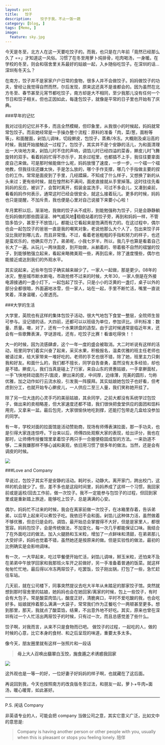 ```yaml
---
layout: post  
title:   饺子
description:    饺子于我，不止一饭一蔬
category: [blog, ]  
tags: [Memo, ]  
image:
  feature: sky.jpg
---
```


今天是冬至，北方人在这一天要吃饺子的。而我，也只是在六年前「竟然已经那么久了 ==」才知道这一风俗。习惯了在冬至用萝卜炖排骨，吃肉喝汤，一身暖。在学校的冬至，则会和宿舍里关系最好的姑娘一起，入乡随俗吃饺子。在深圳的话...深圳有冬天么？

在南方，饺子并不是家家户户日常的食物，很多人并不会做饺子。妈妈做饺子的功夫，曾经让我觉得自然而然，尔后发现，原来这还真不是谁都会的。因为虽然在北方冬至、春节甚至元宵节都吃饺子，南方却是大不相同，至少我那儿没有任何一个节日和饺子相关。但也正因如此，每逢包饺子，就像是平常的日子里也开始有了庆典。

###早年的记忆

我对过往的记忆并不多，而且全然模糊，但印象里，从我很小的时候起，妈妈就常常包饺子。而且她经常是一手操办整个流程：原料的准备「肉，菜/葱，面粉等等」，和面醒面，剁馅儿调味，切段擀皮，包饺子，蒸煮/冷冻。大概刚及桌沿高的时候，我就开始接触这一过程了。包饺子，其实并不是个安静的活儿，为和面清理出一大块地方来，剁馅儿时不住的声响，调馅儿时已经四溢的菜香，擀皮儿时飞舞旋转的双手。看着妈妈忙得不亦乐乎，其余过程里，也都插不上手，我往往要拿面皮自己来做。可是那时候能做什么呢，妈妈放慢了速度，一步一步，一个褶一个褶地教，但我往往还嫌太快，手是怎么放的，哪个手作支撑，哪几个手指做主要的捏合的工作。常常是面皮到了手里，几经蹂躏，不知成了什么样子，又想换了新的从头来过；更有些时候，就在惶然和不满间，面皮直接就从手里掉落。这时往往先看妈妈的反应，被训了，会暂时离开，假装金盆洗手，可过不多会儿，又凑到桌前，看看妈妈作何表示，通常这时已经会很安全，就这么接着玩儿。更多的时候，妈妈也只是提醒，不加斥责，我也便是心里对自己说接下来要小心啦！

年月累积以后，渐渐地，我做的饺子从不成形，到能勉强称为饺子，只是会静静躺在妈妈做的那些圆滚滚、神气威风地稳稳站着的饺子旁，再到和妈妈一样，不管馅多馅少，甚至于不放馅儿，都能让它看起来是饱满而有力的。在这过程中，偶尔也会一起包饺子的爸爸一直是我的嘲笑对象，老说他那么大个人了，包出来饺子并没比我好到哪儿去，而且非常慢。不过，看着老爸粗粗的手指和努力的样子，也还是蛮欢乐的，他确实尽力了。弟弟呢，小我七岁半，所以，我几乎也算是看着自己长大了一遍。从玩儿一两块面皮，到开始做，从躺着的、带着极不自然的褶皱的饺子，到能够勉强立起来，看起来略微美观一些，再到后来，除了速度慢些，偶尔也能接近或达到我们的外观水平。

其实说起来，近些年包饺子确实越来越少了。一家人一起做，那是更少。08年的冰灾，整座城市断水断电，市政抢修不过来的时候，大年30，一家人倒是在外接电源接通的一盏小灯下，一起包起了饺子。只是小小的泛黄的一盏灯，桌子以外的部分全都很暗，外面遍地冰雪，但一家人，站在一起，手里不断忙活，嘴里一直说笑着，浑身温暖，心里透亮。

###大学的生活

大学里，英院也有这样的集体包饺子活动，很大气地包下食堂一整层，全院师生皆可参与。没记错的话，大四前，还都可以以班级为单位，参加评比。评判标准：数量、质量。嗷，对了，还有一个水果拼盘的造型。由于这时候通常是临近年末，还会有一些歌舞表演，字谜游戏，还有，吃饺子比赛！看谁吃得快！！

大一的时候，因为流感肆虐，这个一年一度的盛会被取消。大二时听说有这样的活动，班里同学们着实兴奋了起来，采买水果，积极报名，温柔优雅的班主任老师也被请过来，给大家带来一堆好吃的。老师的手艺也很不错，除了她，班里主力只剩我和好友。和面什么的，我们都不擅长，同学自告奋勇，虽然没有太多经验，却也是不错。擀皮儿，我们当真是碰上了行家，来自山东的贤惠姑娘，一手拿擀面杖，一手飞快地转动面剂子/面皮，擀出来的皮，中间厚，边缘薄，完美的圆形，匀称优雅，加之动作如行云流水般，引发我一阵膜拜。其实姑娘她包饺子也好看，但考虑到分工，也就开始专心擀皮儿，一人供应二至三人量，我们笑称她开挂了。

除了另一位大连的心灵手巧的美丽姑娘，其余同学，之前大都没有系统学过包饺子，做出来的卖相略差，但大家速度还都不错，我们很快把食堂供应的面团和馅料用完，又拿来一盆。最后包完，大家很愉快地吃到撑，还能打包带走几盒给没参加的同学。

有一年，学校对面的拉面馆是活动赞助商，现场有师傅表演拉面，那一手功夫，也是引得大家连连惊呼。下台来以后，师傅四处观察大家的表现，给出评分，我也在那时，让师傅传授餐馆里拿着饺子两只手一合握便稳固成型的方法。一来劲道不够，二来我嫌那样不够心诚和美观，依旧用习惯了很多年的做法。当然，还是会有调皮的时候。


![](http://7xp8y1.com1.z0.glb.clouddn.com/WeChat_1450783603.jpeg)

###Love and Company

早说过，包饺子其实不是安静的活动。耗时长，动静大。离开家门，跨出校门，这样的机会就少了。但，差不多也是这段时间里，妈妈养成了这样一个习惯，我回家前或是返校/回去工作前，做一次饺子。我不一定能参与包饺子的过程，但回到家里或是重新踏上旅途，能够吃上饺子，总是满满的心安。

偶尔，妈妈忙不过来的时候，我会在离家前做一次饺子，在冰箱里存着，告诉弟弟，以后早上起来可以煮饺子吃。我依旧不会和面。剁馅儿这种体力活，虽然做着不够优雅，但总归是会的。调馅，最开始总会掌握得不大好，但是是家里人，都很宽容。妈妈包饺子，会是传统做法，不加变化，每一次几乎都能保证口味。我结合了在外面吃过的做法，加入火腿肠和玉米粒，增加了一点鲜味和清甜，在弟弟那儿大受好评，妈妈也觉着不错，虽然她还是按原来的做。但是实验性的做法，最初的比例确实是会影响调味。

有一次，一大早起来，吃过早餐便开始忙活，剁馅儿调味，掰玉米粒，还怕来不及在弟弟中午放学回家和我那班火车开之前做好，另一手准备着普通的饭菜。就这样匆匆忙忙地，最后得以冷冻两屉饺子，吃罢饭，饺子刚出锅，打包了一些，急忙赶往车站。

几天前，就在公司楼下，同事突然提议去吃大半年从未踏足的那家饺子馆。突然就想到那时宿舍里的姑娘，她妈妈也会在她回家/离家的时候，包上一些饺子，有时会有大包子。常是酸菜肉馅儿，酸度正好，清脆爽口，平时不爱吃酸的我，也会吃好多。姑娘就拎着那么满满一大袋子，常常我们作为正餐吃个一两顿甚至更多。想到那里，那天，我就点了酸菜馅，结果，不出意外地不好吃。其实，原来也曾在深圳有过一个人忙活出两屉饺子的时候，只有过一次，而且总感觉差了些什么。

饺子啊，对我而言，从来不只是食物而已吧。
做饺子的过程，一起吃的人，做的时候的心意，比它本身的食材、和之后呈现的味道，重要太多太多。

像今天，朋友圈里就有这样一张照片和一段话

> **母上大人召唤出翡翠白玉饺，施食遁之术诱惑我回家**
> 
![](http://7xp8y1.com1.z0.glb.clouddn.com/WeChat_1450795943.jpeg)

这外观也是一等一的好，一位好妻子好妈妈的样子啊，也就藏在了这后面。

再说回到我，今天也按照南方的改良版冬至过法，和朋友一起，萝卜+牛肉+面汤，暖心暖胃，如此甚好。

***

P.S. 闲话 Company

非英语专业的人，可能会把 company 当做公司之意，其实它意义广泛，比如文中的意思是:

> Company is having another person or other people with you, usually when this is pleasant or stops you feeling lonely. 陪伴

